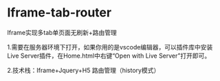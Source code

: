 # Iframe-tab-router
Iframe实现多tab单页面无刷新+路由管理

1.需要在服务器环境下打开，如果你用的是vscode编辑器，可以插件库中安装Live Server插件，在Home.html中右键“Open with Live Server”打开即可。

2.技术栈：Iframe+Jquery+H5 路由管理（history模式）
